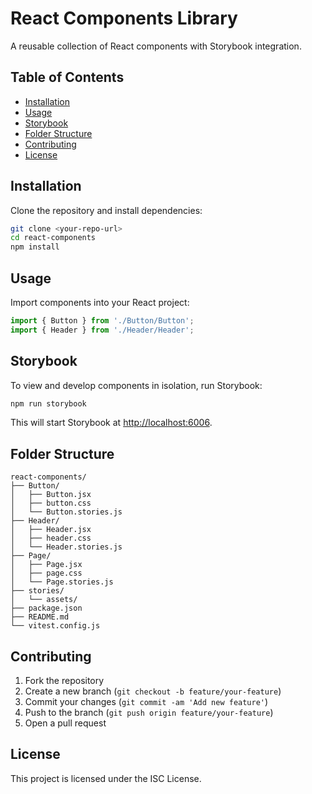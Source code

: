 # React Components Library

A reusable collection of React components with Storybook integration.

## Table of Contents
- [Installation](#installation)
- [Usage](#usage)
- [Storybook](#storybook)
- [Folder Structure](#folder-structure)
- [Contributing](#contributing)
- [License](#license)

## Installation

Clone the repository and install dependencies:

```bash
git clone <your-repo-url>
cd react-components
npm install
```

## Usage

Import components into your React project:

```jsx
import { Button } from './Button/Button';
import { Header } from './Header/Header';
```

## Storybook

To view and develop components in isolation, run Storybook:

```bash
npm run storybook
```

This will start Storybook at [http://localhost:6006](http://localhost:6006).

## Folder Structure

```
react-components/
├── Button/
│   ├── Button.jsx
│   ├── button.css
│   └── Button.stories.js
├── Header/
│   ├── Header.jsx
│   ├── header.css
│   └── Header.stories.js
├── Page/
│   ├── Page.jsx
│   ├── page.css
│   └── Page.stories.js
├── stories/
│   └── assets/
├── package.json
├── README.md
└── vitest.config.js
```

## Contributing

1. Fork the repository
2. Create a new branch (`git checkout -b feature/your-feature`)
3. Commit your changes (`git commit -am 'Add new feature'`)
4. Push to the branch (`git push origin feature/your-feature`)
5. Open a pull request

## License

This project is licensed under the ISC License.
